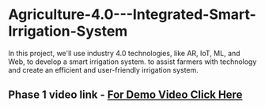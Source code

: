 # Agriculture-4.0---Integrated-Smart-Irrigation-System
In this project, we'll use industry 4.0 technologies, like AR, IoT, ML, and Web, to develop a smart irrigation system. to assist farmers with technology and create an efficient and user-friendly irrigation system.
## Phase 1 video link - [For Demo Video Click Here](https://youtu.be/XoihcVOr_Iw?si=bYq9I47bqyoIC4Vg)
